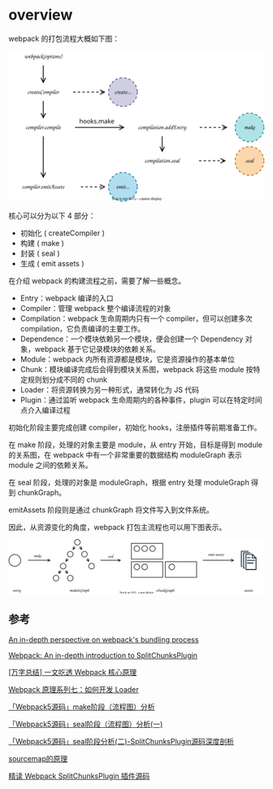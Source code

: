 # overview

webpack 的打包流程大概如下图：

<img src="https://raw.githubusercontent.com/yamsfeer/pic-bed/master/webpack%E6%B5%81%E7%A8%8B%E6%A6%82%E8%A7%88.svg" style="zoom:85%;" />

核心可以分为以下 4 部分：

* 初始化 ( createCompiler )
* 构建 ( make )
* 封装 ( seal )
* 生成 ( emit assets )

在介绍 webpack 的构建流程之前，需要了解一些概念。

* Entry：webpack 编译的入口
* Compiler：管理 webpack 整个编译流程的对象
* Compilation：webpack 生命周期内只有一个 compiler，但可以创建多次 compilation，它负责编译的主要工作。
* Dependence：一个模块依赖另一个模块，便会创建一个 Dependency 对象，webpack 基于它记录模块的依赖关系。
* Module：webpack 内所有资源都是模块，它是资源操作的基本单位
* Chunk：模块编译完成后会得到模块关系图，webpack 将这些 module 按特定规则划分成不同的 chunk
* Loader：将资源转换为另一种形式，通常转化为 JS 代码
* Plugin：通过监听 webpack 生命周期内的各种事件，plugin 可以在特定时间点介入编译过程

初始化阶段主要完成创建 compiler，初始化 hooks，注册插件等前期准备工作。

在 make 阶段，处理的对象主要是 module，从 entry 开始，目标是得到 module 的关系图，在 webpack 中有一个非常重要的数据结构 moduleGraph 表示 module 之间的依赖关系。

在 seal 阶段，处理的对象是 moduleGraph，根据 entry 处理 moduleGraph 得到 chunkGraph。

emitAssets 阶段则是通过 chunkGraph 将文件写入到文件系统。

因此，从资源变化的角度，webpack 打包主流程也可以用下图表示。

![](https://raw.githubusercontent.com/yamsfeer/pic-bed/master/webpack%E4%B8%BB%E6%B5%81%E7%A8%8B.svg)

## 参考

[An in-depth perspective on webpack's bundling process](https://indepth.dev/posts/1482/an-in-depth-perspective-on-webpacks-bundling-process)

[Webpack: An in-depth introduction to SplitChunksPlugin](https://indepth.dev/posts/1490/webpack-an-in-depth-introduction-to-splitchunksplugin)

[[万字总结] 一文吃透 Webpack 核心原理](https://juejin.cn/post/6949040393165996040)

[Webpack 原理系列七：如何开发 Loader](https://juejin.cn/post/6966785086473633806)

[「Webpack5源码」make阶段（流程图）分析](https://juejin.cn/post/7233407035773173819)

[「Webpack5源码」seal阶段（流程图）分析(一)](https://juejin.cn/post/7236010202381189157)

[「Webpack5源码」seal阶段分析(二)-SplitChunksPlugin源码深度剖析](https://juejin.cn/post/7238978524031041595)

[sourcemap的原理](https://juejin.cn/post/7112692753028349959#heading-12)

[精读 Webpack SplitChunksPlugin 插件源码](https://juejin.cn/post/7098213874788204580)
